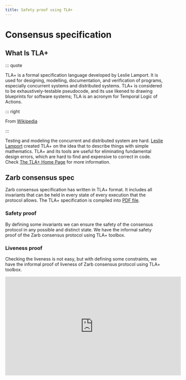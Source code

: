 ```yaml
---
title: Safety proof using TLA+
---
```


# Consensus specification

## What Is TLA+

::: quote

TLA+ is a formal specification language developed by Leslie Lamport. It is used for designing,
modelling, documentation, and verification of programs, especially concurrent systems and
distributed systems. TLA+ is considered to be exhaustively-testable pseudocode, and its use likened
to drawing blueprints for software systems; TLA is an acronym for Temporal Logic of Actions.

::: right

From [Wikipedia](https://en.wikipedia.org/wiki/TLA%2B)

:::

Testing and modeling the concurrent and distributed system are hard.
[Leslie Lamport](https://en.wikipedia.org/wiki/Leslie_Lamport) created TLA+ on the idea that to
describe things with simple mathematics. TLA+ and its tools are useful for eliminating fundamental
design errors, which are hard to find and expensive to correct in code. Check
[The TLA+ Home Page](https://lamport.azurewebsites.net/tla/tla.html) for more information.

## Zarb consensus spec

Zarb consensus specification has written in TLA+ format. It includes all invariants that can be held
in every state of every execution that the protocol allows. The TLA+ specification is compiled into
[PDF file](https://raw.githubusercontent.com/zarbchain/zarb-go/main/consensus/spec/Zarb.pdf).

### Safety proof

By defining some invariants we can ensure the safety of the consensus protocol in any possible and
distinct state. We have the informal safety proof of the Zarb consensus protocol using TLA+ toolbox.

### Liveness proof

Checking the liveness is not easy, but with defining some constraints, we have the informal proof of
liveness of Zarb consensus protocol using TLA+ toolbox.

<p align="center">
<iframe width="560" height="315" src="https://www.youtube.com/embed/pqjXQ1XNhiI" title=" Safety and liveness proof of Zarb consensus protocol using TLA+  " frameborder="0" allow="accelerometer; autoplay; clipboard-write; encrypted-media; gyroscope; picture-in-picture" allowfullscreen></iframe>
</p>
